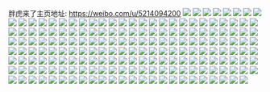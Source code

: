 胖虎来了主页地址: https://weibo.com/u/5214094200 
![](https://wx4.sinaimg.cn/mw2000/005GRO5ygy1h94h1hi264j30u013tdqo.jpg) 
![](https://wx4.sinaimg.cn/mw2000/005GRO5ygy1h94h1hvgizj30u012wwm5.jpg) 
![](https://wx4.sinaimg.cn/mw2000/005GRO5ygy1h94h1gyd26j30u0106gzk.jpg) 
![](https://wx4.sinaimg.cn/mw2000/005GRO5ygy1h94h1ib3dnj30u01037dk.jpg) 
![](https://wx4.sinaimg.cn/mw2000/005GRO5ygy1h94h1j86phj30u0140ajj.jpg) 
![](https://wx4.sinaimg.cn/mw2000/005GRO5ygy1h783xdrcorj31400u0qc5.jpg) 
![](https://wx4.sinaimg.cn/mw2000/005GRO5ygy1h783xe41htj30u0140475.jpg) 
![](https://wx4.sinaimg.cn/mw2000/005GRO5ygy1h783xfgbgij30u0140n1l.jpg) 
![](https://wx4.sinaimg.cn/mw2000/005GRO5ygy1h6u8ntx6jfj31400u0gv8.jpg) 
![](https://wx4.sinaimg.cn/mw2000/005GRO5ygy1h6u8nwh2daj30u01400x9.jpg) 
![](https://wx4.sinaimg.cn/mw2000/005GRO5ygy1h6u8nxje1ej30u00x9adl.jpg) 
![](https://wx4.sinaimg.cn/mw2000/005GRO5ygy1h6u8ny2ez0j30u013cgoh.jpg) 
![](https://wx4.sinaimg.cn/mw2000/005GRO5ygy1h6u8nyorq8j30u014n470.jpg) 
![](https://wx4.sinaimg.cn/mw2000/005GRO5ygy1h4upxfeufvj30m00sdq64.jpg) 
![](https://wx4.sinaimg.cn/mw2000/005GRO5ygy1h4ngbektfxj32c033zqv6.jpg) 
![](https://wx4.sinaimg.cn/mw2000/005GRO5ygy1h4ngbhif7uj32c033rb2b.jpg) 
![](https://wx4.sinaimg.cn/mw2000/005GRO5ygy1h4ngbbpxofj32c0340hdv.jpg) 
![](https://wx4.sinaimg.cn/mw2000/005GRO5ygy1h4ngbjiw7nj327z33yhdv.jpg) 
![](https://wx4.sinaimg.cn/mw2000/005GRO5ygy1h4ngb8dc5jj32c03331kz.jpg) 
![](https://wx4.sinaimg.cn/mw2000/005GRO5ygy1h3ll6stpp5j32c02qjb2b.jpg) 
![](https://wx4.sinaimg.cn/mw2000/005GRO5ygy1h3ll6pfda0j32612e77wi.jpg) 
![](https://wx4.sinaimg.cn/mw2000/005GRO5ygy1h3ll6vzzemj32c0340hdv.jpg) 
![](https://wx4.sinaimg.cn/mw2000/005GRO5ygy1h3ll719kvij32yo2621kz.jpg) 
![](https://wx4.sinaimg.cn/mw2000/005GRO5ygy1h3ll6yphfjj32c02ycu0y.jpg) 
![](https://wx4.sinaimg.cn/mw2000/005GRO5ygy1h3ll73vnuhj32c033zu0z.jpg) 
![](https://wx4.sinaimg.cn/mw2000/005GRO5ygy1h3ll76kdy4j32c032du0y.jpg) 
![](https://wx4.sinaimg.cn/mw2000/005GRO5ygy1h3ll6lkoigj30u0140dro.jpg) 
![](https://wx4.sinaimg.cn/mw2000/005GRO5ygy1h38wlp230cj30u00yy7df.jpg) 
![](https://wx4.sinaimg.cn/mw2000/005GRO5ygy1h38wlnqlj9j30u013j0za.jpg) 
![](https://wx4.sinaimg.cn/mw2000/005GRO5ygy1h38wlq81t5j30u011cgvf.jpg) 
![](https://wx4.sinaimg.cn/mw2000/005GRO5ygy1h38wlr0xkrj30u013s0z2.jpg) 
![](https://wx4.sinaimg.cn/mw2000/005GRO5ygy1h38wlrqfz5j30u013tqav.jpg) 
![](https://wx4.sinaimg.cn/mw2000/005GRO5ygy1h38wls5bsnj30u011y477.jpg) 
![](https://wx4.sinaimg.cn/mw2000/005GRO5ygy1h2ewayj517j30u013z42v.jpg) 
![](https://wx4.sinaimg.cn/mw2000/005GRO5ygy1h2ewaufwlmj30u013z78f.jpg) 
![](https://wx4.sinaimg.cn/mw2000/005GRO5ygy1h2ewawcu2ij30u00zp45h.jpg) 
![](https://wx4.sinaimg.cn/mw2000/005GRO5ygy1h2ewaxnf0ij30u0147dmp.jpg) 
![](https://wx4.sinaimg.cn/mw2000/005GRO5ygy1h0eazmsnk2j30u014047m.jpg) 
![](https://wx4.sinaimg.cn/mw2000/005GRO5ygy1h0eaznoisuj30u010y46o.jpg) 
![](https://wx4.sinaimg.cn/mw2000/005GRO5ygy1h0eazmbtq4j30u013zgtw.jpg) 
![](https://wx4.sinaimg.cn/mw2000/005GRO5ygy1h0eaznztokj30u013wqb8.jpg) 
![](https://wx4.sinaimg.cn/mw2000/005GRO5ygy1h0eazoewd1j312o0u0afv.jpg) 
![](https://wx4.sinaimg.cn/mw2000/005GRO5ygy1h0eazoxo1kj30u014h480.jpg) 
![](https://wx4.sinaimg.cn/mw2000/005GRO5ygy1gxpzbjr8pgj30zo254ayu.jpg) 
![](https://wx4.sinaimg.cn/mw2000/005GRO5ygy1gxpzbh8bdjj31k033ye82.jpg) 
![](https://wx4.sinaimg.cn/mw2000/005GRO5ygy1gxpzbi1078j31k033yu0x.jpg) 
![](https://wx4.sinaimg.cn/mw2000/005GRO5ygy1gxpzbg1k2sj31k033y7wi.jpg) 
![](https://wx4.sinaimg.cn/mw2000/005GRO5ygy1gxpzbj762ij30zo2547wh.jpg) 
![](https://wx4.sinaimg.cn/mw2000/005GRO5ygy1gxpzbl56yhj32c033z4qr.jpg) 
![](https://wx4.sinaimg.cn/mw2000/005GRO5ygy1guquywey9vj62c02c0hdu02.jpg) 
![](https://wx4.sinaimg.cn/mw2000/005GRO5ygy1guquz7tlf7j62c030wnpe02.jpg) 
![](https://wx4.sinaimg.cn/mw2000/005GRO5ygy1guquzqcyfhj62c033tu0y02.jpg) 
![](https://wx4.sinaimg.cn/mw2000/005GRO5ygy1guquyy7tjej62c02c0u0x02.jpg) 
![](https://wx4.sinaimg.cn/mw2000/005GRO5ygy1guquyuknqvj62a130jx6p02.jpg) 
![](https://wx4.sinaimg.cn/mw2000/005GRO5ygy1guquzfcnswj62c033fqv702.jpg) 
![](https://wx4.sinaimg.cn/mw2000/005GRO5ygy1guquzjpvwwj62772wj1kz02.jpg) 
![](https://wx4.sinaimg.cn/mw2000/005GRO5ygy1guquz014lkj62xo2794qq02.jpg) 
![](https://wx4.sinaimg.cn/mw2000/005GRO5ygy1guquzsfguyj63402c07wi02.jpg) 
![](https://wx4.sinaimg.cn/mw2000/005GRO5ygy1guquz19wd6j62c02c0ayz02.jpg) 
![](https://wx4.sinaimg.cn/mw2000/005GRO5ygy1guquz25pn8j60u01hck7802.jpg) 
![](https://wx4.sinaimg.cn/mw2000/005GRO5ygy1guquz3jycoj62c03401ky02.jpg) 
![](https://wx4.sinaimg.cn/mw2000/005GRO5ygy1guquz9rp51j626a2tenpe02.jpg) 
![](https://wx4.sinaimg.cn/mw2000/005GRO5ygy1guquz5coqqj63402c0npf02.jpg) 
![](https://wx4.sinaimg.cn/mw2000/005GRO5ygy1gpuufhnkuyj33402c0kjt.jpg) 
![](https://wx4.sinaimg.cn/mw2000/005GRO5ygy1gpuuflbkx1j32yo2807wj.jpg) 
![](https://wx4.sinaimg.cn/mw2000/005GRO5ygy1gpuufmv5daj32dr1ro1ky.jpg) 
![](https://wx4.sinaimg.cn/mw2000/005GRO5ygy1gpuufobk6aj33402c04qq.jpg) 
![](https://wx4.sinaimg.cn/mw2000/005GRO5ygy1gpuufe9u9cj32c0340x6p.jpg) 
![](https://wx4.sinaimg.cn/mw2000/005GRO5ygy1gpuufsqp8gj33402c07wo.jpg) 
![](https://wx4.sinaimg.cn/mw2000/005GRO5yly1glot39gw49j32c0340npe.jpg) 
![](https://wx4.sinaimg.cn/mw2000/005GRO5yly1glot37v584j32c02kye83.jpg) 
![](https://wx4.sinaimg.cn/mw2000/005GRO5yly1glot3bp91lj31sc2ds7wj.jpg) 
![](https://wx4.sinaimg.cn/mw2000/005GRO5yly1glot3d92xoj31sc2dsnpe.jpg) 
![](https://wx4.sinaimg.cn/mw2000/005GRO5yly1glot3eh50wj32ds1sce82.jpg) 
![](https://wx4.sinaimg.cn/mw2000/005GRO5yly1glot3g0nltj31sc2ds1kz.jpg) 
![](https://wx4.sinaimg.cn/mw2000/005GRO5yly1gfwp8x7yz4j32c032i1ky.jpg) 
![](https://wx4.sinaimg.cn/mw2000/005GRO5yly1gfwp8y6u5oj32c0340e82.jpg) 
![](https://wx4.sinaimg.cn/mw2000/005GRO5yly1gfwp90tw9aj32c0340qv6.jpg) 
![](https://wx4.sinaimg.cn/mw2000/005GRO5yly1gfwp92nyb5j32c03404qr.jpg) 
![](https://wx4.sinaimg.cn/mw2000/005GRO5yly1gfwp93j5mjj32c0340qv5.jpg) 
![](https://wx4.sinaimg.cn/mw2000/005GRO5yly1gfwp8wdib9j32c0340b2a.jpg) 
![](https://wx4.sinaimg.cn/mw2000/005GRO5yly1gekyq21x4kj316o1kwkas.jpg) 
![](https://wx4.sinaimg.cn/mw2000/005GRO5yly1gekyq398i4j32bz2cix6p.jpg) 
![](https://wx4.sinaimg.cn/mw2000/005GRO5yly1gekyq51cm9j32c0340hdu.jpg) 
![](https://wx4.sinaimg.cn/mw2000/005GRO5yly1gekyq5s1ybj31kw16ohcy.jpg) 
![](https://wx4.sinaimg.cn/mw2000/005GRO5yly1gekyq7jilwj32c0340kjm.jpg) 
![](https://wx4.sinaimg.cn/mw2000/005GRO5yly1gekyq1iswmj31kw13h7tx.jpg) 
![](https://wx4.sinaimg.cn/mw2000/005GRO5yly1gduumbhyn1j32c02c0b2a.jpg) 
![](https://wx4.sinaimg.cn/mw2000/005GRO5yly1gduulbvk4vj32c02c0hdt.jpg) 
![](https://wx4.sinaimg.cn/mw2000/005GRO5yly1gduuljgcydj33402c0b2a.jpg) 
![](https://wx4.sinaimg.cn/mw2000/005GRO5yly1gduullgerfj31kw1kw4qp.jpg) 
![](https://wx4.sinaimg.cn/mw2000/005GRO5yly1gduulgckr1j326m2td7wi.jpg) 
![](https://wx4.sinaimg.cn/mw2000/005GRO5yly1gduul2a7tzj333u2bae82.jpg) 
![](https://wx4.sinaimg.cn/mw2000/005GRO5yly1gduulog82uj32c033hkjm.jpg) 
![](https://wx4.sinaimg.cn/mw2000/005GRO5yly1gduul75jvsj323p23pkjl.jpg) 
![](https://wx4.sinaimg.cn/mw2000/005GRO5yly1gduumh2msxj32c03404qq.jpg) 
![](https://wx4.sinaimg.cn/mw2000/005GRO5yly1gcel4xj2lvj31o02i0hdu.jpg) 
![](https://wx4.sinaimg.cn/mw2000/005GRO5yly1gcel4rgzgkj32802yo7wl.jpg) 
![](https://wx4.sinaimg.cn/mw2000/005GRO5yly1gcel4ywr70j31o02i0b2a.jpg) 
![](https://wx4.sinaimg.cn/mw2000/005GRO5yly1gcel4vdj03j32802yo4qt.jpg) 
![](https://wx4.sinaimg.cn/mw2000/005GRO5yly1gcel4nqmwnj32802yoe85.jpg) 
![](https://wx4.sinaimg.cn/mw2000/005GRO5yly1gcel503berj32c0340kjm.jpg) 
![](https://wx4.sinaimg.cn/mw2000/005GRO5yly1gcel50xp5nj30v415l13x.jpg) 
![](https://wx4.sinaimg.cn/mw2000/005GRO5yly1gcel51gc1mj31o02804l3.jpg) 
![](https://wx4.sinaimg.cn/mw2000/005GRO5yly1gjj6l8r444j31bj0yq4qp.jpg) 
![](https://wx4.sinaimg.cn/mw2000/005GRO5yly1ga0z2iwnehj31o05784qr.jpg) 
![](https://wx4.sinaimg.cn/mw2000/005GRO5yly1ga0z2q45x7j31o04w67wj.jpg) 
![](https://wx4.sinaimg.cn/mw2000/005GRO5yly1ga0z2rwmrrj31o0552e83.jpg) 
![](https://wx4.sinaimg.cn/mw2000/005GRO5yly1ga0z2gsp9fj31o03b2qv5.jpg) 
![](https://wx4.sinaimg.cn/mw2000/005GRO5yly1ga0z2lqh4ej31o04ioe83.jpg) 
![](https://wx4.sinaimg.cn/mw2000/005GRO5yly1ga0z2nd37zj31o04t67wj.jpg) 
![](https://wx4.sinaimg.cn/mw2000/005GRO5yly1g8e38gpz8xj32c0340u0y.jpg) 
![](https://wx4.sinaimg.cn/mw2000/005GRO5yly1g8e38bufiuj31o049l4qq.jpg) 
![](https://wx4.sinaimg.cn/mw2000/005GRO5yly1g8e38lj9lbj30yi0mhdok.jpg) 
![](https://wx4.sinaimg.cn/mw2000/005GRO5yly1g8e38a6mydj32c0340npe.jpg) 
![](https://wx4.sinaimg.cn/mw2000/005GRO5yly1g8al439cfxj31o05wo1kz.jpg) 
![](https://wx4.sinaimg.cn/mw2000/005GRO5yly1g8al4cx40uj31o0540b2a.jpg) 
![](https://wx4.sinaimg.cn/mw2000/005GRO5yly1g8al4e0su1j31iv1zkhdt.jpg) 
![](https://wx4.sinaimg.cn/mw2000/005GRO5yly1g8al4f6fkbj32c02c0npd.jpg) 
![](https://wx4.sinaimg.cn/mw2000/005GRO5yly1g8al4gm4aej30tz0ss4qp.jpg) 
![](https://wx4.sinaimg.cn/mw2000/005GRO5yly1gjj5d7zssgj31cs1rs17f.jpg) 
![](https://wx4.sinaimg.cn/mw2000/005GRO5yly1g7nsam9p2hj31wk21k1ky.jpg) 
![](https://wx4.sinaimg.cn/mw2000/005GRO5yly1gjj5g9zcnoj32c02c01ja.jpg) 
![](https://wx4.sinaimg.cn/mw2000/005GRO5yly1g7lighqi3ej31q32dsx6p.jpg) 
![](https://wx4.sinaimg.cn/mw2000/005GRO5yly1g7ligf9bx9j33402c04qq.jpg) 
![](https://wx4.sinaimg.cn/mw2000/005GRO5yly1g7ligj1c53j32c02c0e81.jpg) 
![](https://wx4.sinaimg.cn/mw2000/005GRO5yly1g7ligl2n3rj31zk1hoqv5.jpg) 
![](https://wx4.sinaimg.cn/mw2000/005GRO5yly1g7liglhxo1j30zo1bkqfq.jpg) 
![](https://wx4.sinaimg.cn/mw2000/005GRO5yly1g7lik2fpenj32c02c0u0x.jpg) 
![](https://wx4.sinaimg.cn/mw2000/005GRO5yly1gjj5g86aqwj32c02c0b29.jpg) 
![](https://wx4.sinaimg.cn/mw2000/005GRO5yly1gjj5grpuejj32c02c0hdt.jpg) 
![](https://wx4.sinaimg.cn/mw2000/005GRO5ygy1g7gcgfxxwkj33402c0hdv.jpg) 
![](https://wx4.sinaimg.cn/mw2000/005GRO5ygy1g7gcgkhiy6j32c02obx6p.jpg) 
![](https://wx4.sinaimg.cn/mw2000/005GRO5ygy1g7gcgo19i3j32c02xy7wi.jpg) 
![](https://wx4.sinaimg.cn/mw2000/005GRO5ygy1g7gcgtsfiyj33402c01ky.jpg) 
![](https://wx4.sinaimg.cn/mw2000/005GRO5ygy1g7gch1hg5nj33402c0e83.jpg) 
![](https://wx4.sinaimg.cn/mw2000/005GRO5ygy1g7gchc06v8j334021enpe.jpg) 
![](https://wx4.sinaimg.cn/mw2000/005GRO5ygy1g7gchgpcanj32c02c0hdt.jpg) 
![](https://wx4.sinaimg.cn/mw2000/005GRO5ygy1g7gchoaay9j32c02c04qs.jpg) 
![](https://wx4.sinaimg.cn/mw2000/005GRO5ygy1g7gciib1xaj32c02c0hdt.jpg) 
![](https://wx4.sinaimg.cn/mw2000/005GRO5ygy1g7b2zns5oyj30u00rux54.jpg) 
![](https://wx4.sinaimg.cn/mw2000/005GRO5ygy1g7b2zc0ljij32c03407wi.jpg) 
![](https://wx4.sinaimg.cn/mw2000/005GRO5ygy1g7b2z9i1kyj33402c0u0x.jpg) 
![](https://wx4.sinaimg.cn/mw2000/005GRO5ygy1g7b2zf9z2nj33402c0npe.jpg) 
![](https://wx4.sinaimg.cn/mw2000/005GRO5ygy1g7b2zi24jxj33402c0qv5.jpg) 
![](https://wx4.sinaimg.cn/mw2000/005GRO5ygy1g7b2zmqx99j33402c0kjo.jpg) 
![](https://wx4.sinaimg.cn/mw2000/005GRO5yly1g542yuegokj32c02c01kx.jpg) 
![](https://wx4.sinaimg.cn/mw2000/005GRO5yly1g542yzdhmoj32c03407wi.jpg) 
![](https://wx4.sinaimg.cn/mw2000/005GRO5yly1g542yx961ij32c02c01kx.jpg) 
![](https://wx4.sinaimg.cn/mw2000/005GRO5yly1g542z0nudjj32m81h0npd.jpg) 
![](https://wx4.sinaimg.cn/mw2000/005GRO5yly1g542z2td8xj32c02c0000.jpg) 
![](https://wx4.sinaimg.cn/mw2000/005GRO5yly1g542zcrjopj33402c0qv6.jpg) 
![](https://wx4.sinaimg.cn/mw2000/005GRO5yly1g542zdzisbj30sc1r94hd.jpg) 
![](https://wx4.sinaimg.cn/mw2000/005GRO5yly1g542yrr1ggj31ca0tzne4.jpg) 
![](https://wx4.sinaimg.cn/mw2000/005GRO5yly1gjj5j9yx3jj32c02c0k99.jpg) 
![](https://wx4.sinaimg.cn/mw2000/005GRO5yly1g458uqg1xdj31zk1hoe81.jpg) 
![](https://wx4.sinaimg.cn/mw2000/005GRO5yly1g458usblrfj32c0340qv6.jpg) 
![](https://wx4.sinaimg.cn/mw2000/005GRO5yly1g458utmivoj32bk1vm1kx.jpg) 
![](https://wx4.sinaimg.cn/mw2000/005GRO5yly1g458uu9nnej30yi0yi0yp.jpg) 
![](https://wx4.sinaimg.cn/mw2000/005GRO5yly1g458up4ulvj30yi17c10y.jpg) 
![](https://wx4.sinaimg.cn/mw2000/005GRO5yly1g458uz14y1j30vs0tc7wh.jpg) 
![](https://wx4.sinaimg.cn/mw2000/005GRO5ygy1g04vrfbnp1j32c02c04qp.jpg) 
![](https://wx4.sinaimg.cn/mw2000/005GRO5ygy1fwv17c5dapj32c02c0kjl.jpg) 
![](https://wx4.sinaimg.cn/mw2000/005GRO5yly1gjj604jqi4j32c02c0hdu.jpg) 
![](https://wx4.sinaimg.cn/mw2000/005GRO5yly1gjj68yn9ejj32c02c0tvm.jpg) 
![](https://wx4.sinaimg.cn/mw2000/005GRO5yly1gjj69151ykj32c0340qv5.jpg) 
![](https://wx4.sinaimg.cn/mw2000/005GRO5yly1gjj68zcblrj32c02c0kfc.jpg) 
![](https://wx4.sinaimg.cn/mw2000/005GRO5yly1gjj690azttj32c0340qv5.jpg) 
![](https://wx4.sinaimg.cn/mw2000/005GRO5yly1gjj68xtoe3j32c02c07kp.jpg) 
![](https://wx4.sinaimg.cn/mw2000/005GRO5yly1gjj68y8k4tj32c02c0wza.jpg) 
![](https://wx4.sinaimg.cn/mw2000/005GRO5yly1gjj68x1j58j32c02c0e82.jpg) 
![](https://wx4.sinaimg.cn/mw2000/005GRO5yly1gjj691oo9gj33402c01kx.jpg) 
![](https://wx4.sinaimg.cn/mw2000/005GRO5yly1gjj63braa3j32c02c0npd.jpg) 
![](https://wx4.sinaimg.cn/mw2000/005GRO5yly1gjj656s91jj32c02c0hdu.jpg) 
![](https://wx4.sinaimg.cn/mw2000/005GRO5yly1gjj63ckyx1j32c02c0b29.jpg) 
![](https://wx4.sinaimg.cn/mw2000/005GRO5yly1gjj63b4i45j30u00mgdmc.jpg) 
![](https://wx4.sinaimg.cn/mw2000/005GRO5yly1gjj63cyk4qj31400u0n47.jpg) 
![](https://wx4.sinaimg.cn/mw2000/005GRO5yly1gjj63dit5sj32c03407wh.jpg) 
![](https://wx4.sinaimg.cn/mw2000/005GRO5yly1gjj657cdr2j30u00u0462.jpg) 
![](https://wx4.sinaimg.cn/mw2000/005GRO5yly1gjj658526aj30u01407e5.jpg) 
![](https://wx4.sinaimg.cn/mw2000/005GRO5yly1gjj659z6hbj32c02c0kjl.jpg) 
![](https://wx4.sinaimg.cn/mw2000/005GRO5yly1gjj65at8evj32c02c0h4n.jpg) 
